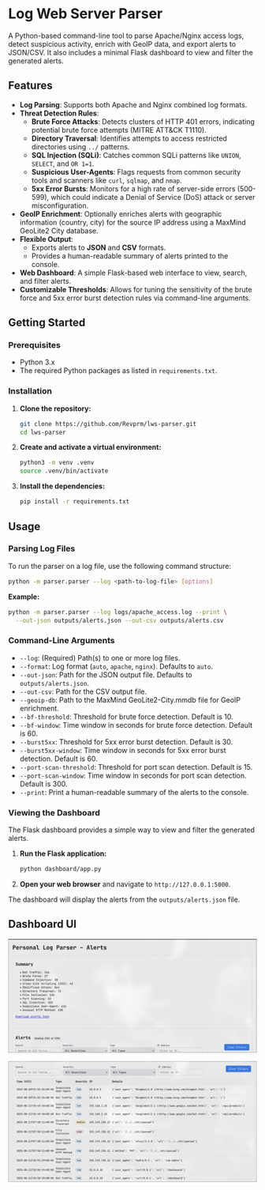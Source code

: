 # Log Web Server Parser

A Python-based command-line tool to parse Apache/Nginx access logs, detect suspicious activity, enrich with GeoIP data, and export alerts to JSON/CSV. It also includes a minimal Flask dashboard to view and filter the generated alerts.

## Features

  * **Log Parsing**: Supports both Apache and Nginx combined log formats.
  * **Threat Detection Rules**:
      * **Brute Force Attacks**: Detects clusters of HTTP 401 errors, indicating potential brute force attempts (MITRE ATT\&CK T1110).
      * **Directory Traversal**: Identifies attempts to access restricted directories using `../` patterns.
      * **SQL Injection (SQLi)**: Catches common SQLi patterns like `UNION`, `SELECT`, and `OR 1=1`.
      * **Suspicious User-Agents**: Flags requests from common security tools and scanners like `curl`, `sqlmap`, and `nmap`.
      * **5xx Error Bursts**: Monitors for a high rate of server-side errors (500-599), which could indicate a Denial of Service (DoS) attack or server misconfiguration.
  * **GeoIP Enrichment**: Optionally enriches alerts with geographic information (country, city) for the source IP address using a MaxMind GeoLite2 City database.
  * **Flexible Output**:
      * Exports alerts to **JSON** and **CSV** formats.
      * Provides a human-readable summary of alerts printed to the console.
  * **Web Dashboard**: A simple Flask-based web interface to view, search, and filter alerts.
  * **Customizable Thresholds**: Allows for tuning the sensitivity of the brute force and 5xx error burst detection rules via command-line arguments.

## Getting Started

### Prerequisites

  * Python 3.x
  * The required Python packages as listed in `requirements.txt`.

### Installation

1.  **Clone the repository:**
    ```bash
    git clone https://github.com/Revprm/lws-parser.git
    cd lws-parser
    ```
2.  **Create and activate a virtual environment:**
    ```bash
    python3 -m venv .venv
    source .venv/bin/activate
    ```
3.  **Install the dependencies:**
    ```bash
    pip install -r requirements.txt
    ```

## Usage

### Parsing Log Files

To run the parser on a log file, use the following command structure:

```bash
python -m parser.parser --log <path-to-log-file> [options]
```

**Example:**

```bash
python -m parser.parser --log logs/apache_access.log --print \
  --out-json outputs/alerts.json --out-csv outputs/alerts.csv
```

### Command-Line Arguments

  * `--log`: (Required) Path(s) to one or more log files.
  * `--format`: Log format (`auto`, `apache`, `nginx`). Defaults to `auto`.
  * `--out-json`: Path for the JSON output file. Defaults to `outputs/alerts.json`.
  * `--out-csv`: Path for the CSV output file.
  * `--geoip-db`: Path to the MaxMind GeoLite2-City.mmdb file for GeoIP enrichment.
  * `--bf-threshold`: Threshold for brute force detection. Default is 10.
  * `--bf-window`: Time window in seconds for brute force detection. Default is 60.
  * `--burst5xx`: Threshold for 5xx error burst detection. Default is 30.
  * `--burst5xx-window`: Time window in seconds for 5xx error burst detection. Default is 60.
  * `--port-scan-threshold`: Threshold for port scan detection. Default is 15.
  * `--port-scan-window`: Time window in seconds for port scan detection. Default is 300.
  * `--print`: Print a human-readable summary of the alerts to the console.

### Viewing the Dashboard

The Flask dashboard provides a simple way to view and filter the generated alerts.

1.  **Run the Flask application:**
    ```bash
    python dashboard/app.py
    ```
2.  **Open your web browser** and navigate to `http://127.0.0.1:5000`.

The dashboard will display the alerts from the `outputs/alerts.json` file.

## Dashboard UI

![Dashboard_UI_1](images/dashboard_1.png)

![Dashboard_UI_2](images/dashboard_2.png)